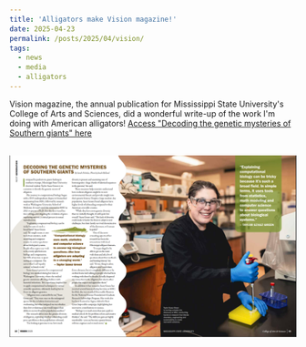 ```yaml
---
title: 'Alligators make Vision magazine!'
date: 2025-04-23
permalink: /posts/2025/04/vision/
tags:
  - news
  - media
  - alligators
---
```


Vision magazine, the annual publication for Mississippi State University's College of Arts and Sciences, did a wonderful write-up of the work I'm doing with American alligators!
[Access "Decoding the genetic mysteries of Southern giants" here](https://issuu.com/msu-artssciences/docs/2025_vision_issuu/12)

<br/><img src='/images/alligator_vision_article.png'>

